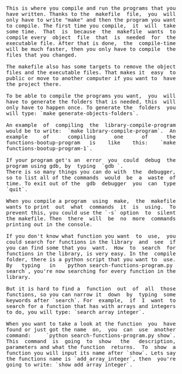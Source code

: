 
<pre>
This is where you compile and run the programs that you
have written. Thanks to the  makefile  file,  you  will
only have to write "make" and then the program you want
to compile. The first time you compile,  it  will  take
some time.  That  is  because  the  makefile  wants  to
compile every  object  file  that  is  needed  for  the
executable file. After that is done,  the  compile-time
will be much faster, then you only have to compile  the
files that you changed.

The makefile also has some targets to remove the object
files and the executable files. That makes it  easy  to
public or move to another computer if you want to  have
the project there.

To be able to compile the programs you want,  you  will
have to generate the folders that is needed, this  will
only have to happen once. To generate the  folders  you
will type: `make generate-objects-folders`.

An example  of  compiling  the  library-compile-program
would be to write:  `make library-compile-program`.  An
example     of      compiling      one      of      the
functions-bootup-program   is    like    this:    `make
functions-bootup-program-1`.

If your program get's an  error  you  could  debug  the
program using gdb, by  typing  `gdb <binary-filename>`.
There is so many things you can do with  the  debugger,
so to list all of the commands  would  be  a  waste  of
time. To exit out of the  gdb  debugger  you  can  type
`quit`.

When you compile a program  using  make,  the  makefile
wants to print  out  what  commands  it  is  using.  To
prevent this, you could use the `-s` option  to  silent
the makefile. Then  there  will  be  no  more  commands
printing out in the console.

If you don't know what function you want  to  use,  you
could search for functions in the library  and  see  if
you can find some that you  want.  How  to  search  for
functions in the library, is very easy. In the  compile
folder, there is a python script that you want to  use.
By   typing   in   `python search-functions-program.py
search`, you're now searching for every function in the
library.

But it is hard to find a  function  out  of  all  those
functions, so you can narrow it  down  by  typing  some
keywords after `search`. For  example,  if  I  want  to
search for a function that has with arrays and integers
to do, you will type: `search array integer`.

When you want to take a look at the function  you  have
found or just got the name  on,  you  can  use  another
command:     `python search-functions-program.py show`.
This  command  is  going  to  show   the   description,
parameters and what the function  returns.  To  show  a
function you will input its name after `show`. Lets say
the functions name is `add_array_integer`, then  you're
going to write: `show add_array_integer`.
</pre>
